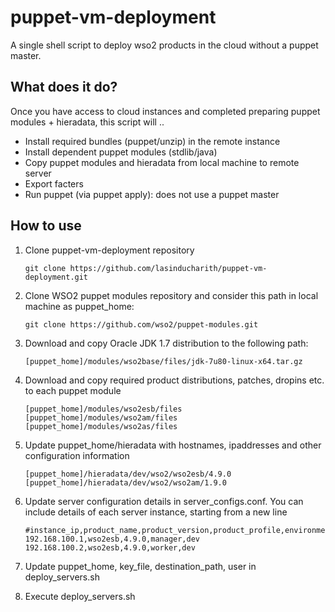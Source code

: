 # puppet-vm-deployment

A single shell script to deploy wso2 products in the cloud without a puppet master.

## What does it do?

Once you have access to cloud instances and completed preparing puppet modules + hieradata, this script will ..

 - Install required bundles (puppet/unzip) in the remote instance
 - Install dependent puppet modules (stdlib/java)
 - Copy puppet modules and hieradata from local machine to remote server
 - Export facters
 - Run puppet (via puppet apply): does not use a puppet master

## How to use

1. Clone puppet-vm-deployment repository

   ````
   git clone https://github.com/lasinducharith/puppet-vm-deployment.git
   ````

2. Clone WSO2 puppet modules repository and consider this path in local machine as puppet_home:

   ````
   git clone https://github.com/wso2/puppet-modules.git
   ````

3. Download and copy Oracle JDK 1.7 distribution to the following path:

    ````
    [puppet_home]/modules/wso2base/files/jdk-7u80-linux-x64.tar.gz
    ````

4. Download and copy required product distributions, patches, dropins etc. to each puppet module
    
    ````
    [puppet_home]/modules/wso2esb/files
    [puppet_home]/modules/wso2am/files
    [puppet_home]/modules/wso2as/files
    ````

5. Update puppet_home/hieradata with hostnames, ipaddresses and other configuration information
    
    ````
    [puppet_home]/hieradata/dev/wso2/wso2esb/4.9.0
    [puppet_home]/hieradata/dev/wso2/wso2am/1.9.0
    ````

6. Update server configuration details in server_configs.conf. You can include details of each server instance, starting from a new line
    
    ````
    #instance_ip,product_name,product_version,product_profile,environment
    192.168.100.1,wso2esb,4.9.0,manager,dev
    192.168.100.2,wso2esb,4.9.0,worker,dev
    ````

7. Update puppet_home, key_file, destination_path, user in deploy_servers.sh

8. Execute deploy_servers.sh

